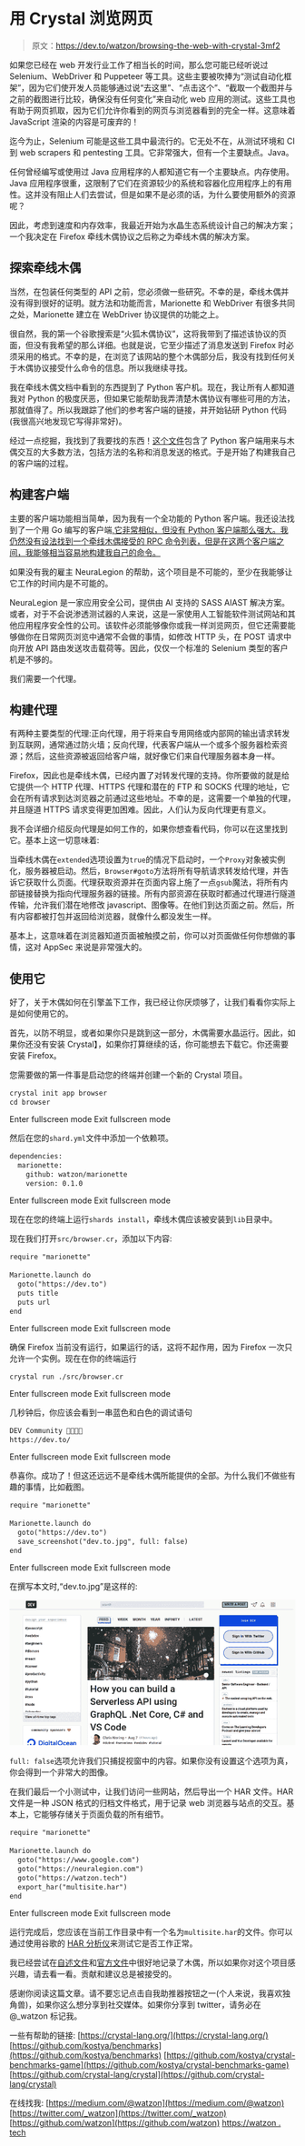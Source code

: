 # 用 Crystal 浏览网页

> 原文：<https://dev.to/watzon/browsing-the-web-with-crystal-3mf2>

如果您已经在 web 开发行业工作了相当长的时间，那么您可能已经听说过 Selenium、WebDriver 和 Puppeteer 等工具。这些主要被吹捧为“测试自动化框架”，因为它们使开发人员能够通过说“去这里”、“点击这个”、“截取一个截图并与之前的截图进行比较，确保没有任何变化”来自动化 web 应用的测试。这些工具也有助于网页抓取，因为它们允许你看到的网页与浏览器看到的完全一样。这意味着 JavaScript 渲染的内容是可废弃的！

迄今为止，Selenium 可能是这些工具中最流行的。它无处不在，从测试环境和 CI 到 web scrapers 和 pentesting 工具。它非常强大，但有一个主要缺点。Java。

任何曾经编写或使用过 Java 应用程序的人都知道它有一个主要缺点。内存使用。Java 应用程序很重，这限制了它们在资源较少的系统和容器化应用程序上的有用性。这并没有阻止人们去尝试，但是如果不是必须的话，为什么要使用额外的资源呢？

因此，考虑到速度和内存效率，我最近开始为水晶生态系统设计自己的解决方案；一个我决定在 Firefox 牵线木偶协议之后称之为牵线木偶的解决方案。

## 探索牵线木偶

当然，在包装任何类型的 API 之前，您必须做一些研究。不幸的是，牵线木偶并没有得到很好的证明。就方法和功能而言，Marionette 和 WebDriver 有很多共同之处，Marionette 建立在 WebDriver 协议提供的功能之上。

很自然，我的第一个谷歌搜索是“火狐木偶协议”，这将我带到了描述该协议的页面，但没有我希望的那么详细。也就是说，它至少描述了消息发送到 Firefox 时必须采用的格式。不幸的是，在浏览了该网站的整个木偶部分后，我没有找到任何关于木偶协议接受什么命令的信息。所以我继续寻找。

我在牵线木偶文档中看到的东西提到了 Python 客户机。现在，我让所有人都知道我对 Python 的极度厌恶，但如果它能帮助我弄清楚木偶协议有哪些可用的方法，那就值得了。所以我跟踪了他们的参考客户端的链接，并开始钻研 Python 代码(我很高兴地发现它写得非常好)。

经过一点挖掘，我找到了我要找的东西！[这个文件](https://searchfox.org/mozilla-central/source/testing/marionette/client/marionette_driver/marionette.py)包含了 Python 客户端用来与木偶交互的大多数方法，包括方法的名称和消息发送的格式。于是开始了构建我自己的客户端的过程。

## 构建客户端

主要的客户端功能相当简单，因为我有一个全功能的 Python 客户端。我还设法找到了一个用 Go 编写的客户端[,它非常相似，但没有 Python 客户端那么强大。我仍然没有设法找到一个牵线木偶接受的 RPC 命令列表，但是在这两个客户端之间，我能够相当容易地构建我自己的命令。](https://github.com/njasm/marionette_client)

如果没有我的雇主 NeuraLegion 的帮助，这个项目是不可能的，至少在我能够让它工作的时间内是不可能的。

NeuraLegion 是一家应用安全公司，提供由 AI 支持的 SASS AIAST 解决方案。或者，对于不会说渗透测试器的人来说，这是一家使用人工智能软件测试网站和其他应用程序安全性的公司。该软件必须能够像你或我一样浏览网页，但它还需要能够做你在日常网页浏览中通常不会做的事情，如修改 HTTP 头，在 POST 请求中向开放 API 路由发送攻击载荷等。因此，仅仅一个标准的 Selenium 类型的客户机是不够的。

我们需要一个代理。

## 构建代理

有两种主要类型的代理:正向代理，用于将来自专用网络或内部网的输出请求转发到互联网，通常通过防火墙；反向代理，代表客户端从一个或多个服务器检索资源；然后，这些资源被返回给客户端，就好像它们来自代理服务器本身一样。

Firefox，因此也是牵线木偶，已经内置了对转发代理的支持。你所要做的就是给它提供一个 HTTP 代理、HTTPS 代理和潜在的 FTP 和 SOCKS 代理的地址，它会在所有请求到达浏览器之前通过这些地址。不幸的是，这需要一个单独的代理，并且隧道 HTTPS 请求变得更加困难。因此，人们认为反向代理更有意义。

我不会详细介绍反向代理是如何工作的，如果你想查看代码，你可以在这里找到它。基本上这一切意味着:

当牵线木偶在`extended`选项设置为`true`的情况下启动时，一个`Proxy`对象被实例化，服务器被启动。然后，`Browser#goto`方法将所有导航请求转发给代理，并告诉它获取什么页面。代理获取资源并在页面内容上施了一点`gsub`魔法，将所有内部链接替换为指向代理服务器的链接。所有内部资源在获取时都通过代理进行隧道传输，允许我们潜在地修改 javascript、图像等。在他们到达页面之前。然后，所有内容都被打包并返回给浏览器，就像什么都没发生一样。

基本上，这意味着在浏览器知道页面被触摸之前，你可以对页面做任何你想做的事情，这对 AppSec 来说是非常强大的。

## 使用它

好了，关于木偶如何在引擎盖下工作，我已经让你厌烦够了，让我们看看你实际上是如何使用它的。

首先，以防不明显，或者如果你只是跳到这一部分，木偶需要水晶运行。因此，如果你还没有安装 Crystal】，如果你打算继续的话，你可能想去下载它。你还需要安装 Firefox。

您需要做的第一件事是启动您的终端并创建一个新的 Crystal 项目。

```
crystal init app browser
cd browser 
```

Enter fullscreen mode Exit fullscreen mode

然后在您的`shard.yml`文件中添加一个依赖项。

```
dependencies:
  marionette:
    github: watzon/marionette
    version: 0.1.0 
```

Enter fullscreen mode Exit fullscreen mode

现在在您的终端上运行`shards install`，牵线木偶应该被安装到`lib`目录中。

现在我们打开`src/browser.cr`，添加以下内容:

```
require "marionette"

Marionette.launch do
  goto("https://dev.to")
  puts title
  puts url
end 
```

Enter fullscreen mode Exit fullscreen mode

确保 Firefox 当前没有运行，如果运行的话，这将不起作用，因为 Firefox 一次只允许一个实例。现在在你的终端运行

```
crystal run ./src/browser.cr 
```

Enter fullscreen mode Exit fullscreen mode

几秒钟后，你应该会看到一串蓝色和白色的调试语句

```
DEV Community 👩‍💻👨‍💻
https://dev.to/ 
```

Enter fullscreen mode Exit fullscreen mode

恭喜你。成功了！但这还远远不是牵线木偶所能提供的全部。为什么我们不做些有趣的事情，比如截图。

```
require "marionette"

Marionette.launch do
  goto("https://dev.to")
  save_screenshot("dev.to.jpg", full: false)
end 
```

Enter fullscreen mode Exit fullscreen mode

在撰写本文时,“dev.to.jpg”是这样的:

[![dev.to](img/13f2f3a152b527d972676c52beac253c.png)](https://res.cloudinary.com/practicaldev/image/fetch/s--ifbILWp8--/c_limit%2Cf_auto%2Cfl_progressive%2Cq_auto%2Cw_880/https://i.imgur.com/DtxmtCW.png)

`full: false`选项允许我们只捕捉视窗中的内容。如果你没有设置这个选项为真，你会得到一个非常大的图像。

在我们最后一个小测试中，让我们访问一些网站，然后导出一个 HAR 文件。HAR 文件是一种 JSON 格式的归档文件格式，用于记录 web 浏览器与站点的交互。基本上，它能够存储关于页面负载的所有细节。

```
require "marionette"

Marionette.launch do
  goto("https://www.google.com")
  goto("https://neuralegion.com")
  goto("https://watzon.tech")
  export_har("multisite.har")
end 
```

Enter fullscreen mode Exit fullscreen mode

运行完成后，您应该在当前工作目录中有一个名为`multisite.har`的文件。你可以通过使用谷歌的 [HAR 分析仪](https://toolbox.googleapps.com/apps/har_analyzer/)来测试它是否工作正常。

我已经尝试在[自述文件](https://github.com/watzon/marionette#readme)和[官方文件](https://watzon.github.io/marionette/)中很好地记录了木偶，所以如果你对这个项目感兴趣，请去看一看。贡献和建议总是被接受的。

感谢你阅读这篇文章。请不要忘记点击自我助推器按钮之一(个人来说，我喜欢独角兽)，如果你这么想分享到社交媒体。如果你分享到 twitter，请务必在@_watzon 标记我。

一些有帮助的链接:
[https://crystal-lang.org/](https://crystal-lang.org/)
[https://github.com/kostya/benchmarks](https://github.com/kostya/benchmarks)
[https://github.com/kostya/crystal-benchmarks-game](https://github.com/kostya/crystal-benchmarks-game)
[https://github.com/crystal-lang/crystal](https://github.com/crystal-lang/crystal)

在线找我:
[https://medium.com/@watzon](https://medium.com/@watzon)
[https://twitter.com/_watzon](https://twitter.com/_watzon)
[https://github.com/watzon](https://github.com/watzon)
[https://watzon . tech](https://watzon.tech)